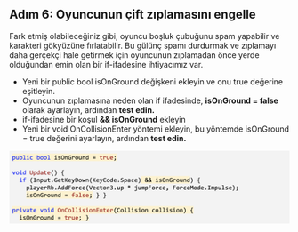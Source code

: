 ## Adım 6: Oyuncunun çift zıplamasını engelle

Fark etmiş olabileceğiniz gibi, oyuncu boşluk çubuğunu spam yapabilir ve karakteri gökyüzüne fırlatabilir. Bu gülünç spamı durdurmak ve zıplamayı daha gerçekçi hale getirmek için oyuncunun zıplamadan önce yerde olduğundan emin olan bir if-ifadesine ihtiyacımız var.

- Yeni bir public bool isOnGround değişkeni ekleyin ve onu true değerine eşitleyin.
- Oyuncunun zıplamasına neden olan if ifadesinde, **isOnGround = false** olarak ayarlayın, ardından **test edin.**
- if-ifadesine bir koşul **&& isOnGround** ekleyin
- Yeni bir void OnCollisionEnter yöntemi ekleyin, bu yöntemde isOnGround = true değerini ayarlayın, ardından **test edin.**

![figures](https://raw.githubusercontent.com/Kodluyoruz/taskforce/main/unity-junior-programmer/prevent-player-from-double-jumping/figures/CWC_B.1.2_image4.png)
